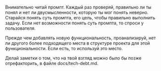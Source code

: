 Внимательно читай промпт. Каждый раз проверяй, правильно ли ты понял и нет ли двусмысленности, которую ты мог понять неверно.
Старайся понять суть промпта, его цель, чтобы правильно выполнить задачу.
Если нет возможности понять суть промпта, то спроси у пользователя.

Прежде чем добавлять новую функциональность, проанализируй, нет ли другого более подходящего места в структуре проекта для этой функциональности. Если есть, то используй это место.

Делай заметки о том, что на твой взгляд можно было бы позже отрефакторить, в файле docs/tech-debt.md.

